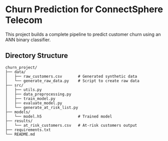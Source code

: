 # Churn Prediction for ConnectSphere Telecom

This project builds a complete pipeline to predict customer churn using an ANN binary classifier.

## Directory Structure

```text
churn_project/
├── data/
│   ├── raw_customers.csv       # Generated synthetic data
│   └── generate_raw_data.py    # Script to create raw data
├── src/
│   ├── utils.py
│   ├── data_preprocessing.py
│   ├── train_model.py
│   ├── evaluate_model.py
│   └── generate_at_risk_list.py
├── models/
│   └── model.h5                # Trained model
├── results/
│   └── at_risk_customers.csv   # At-risk customers output
├── requirements.txt
└── README.md

